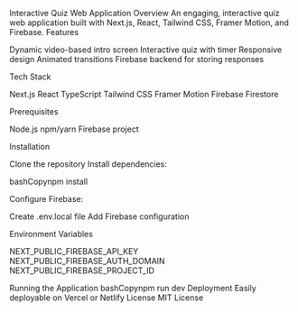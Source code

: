 Interactive Quiz Web Application
Overview
An engaging, interactive quiz web application built with Next.js, React, Tailwind CSS, Framer Motion, and Firebase.
Features

Dynamic video-based intro screen
Interactive quiz with timer
Responsive design
Animated transitions
Firebase backend for storing responses

Tech Stack

Next.js
React
TypeScript
Tailwind CSS
Framer Motion
Firebase Firestore

Prerequisites

Node.js
npm/yarn
Firebase project

Installation

Clone the repository
Install dependencies:

bashCopynpm install

Configure Firebase:

Create .env.local file
Add Firebase configuration



Environment Variables

NEXT_PUBLIC_FIREBASE_API_KEY
NEXT_PUBLIC_FIREBASE_AUTH_DOMAIN
NEXT_PUBLIC_FIREBASE_PROJECT_ID

Running the Application
bashCopynpm run dev
Deployment
Easily deployable on Vercel or Netlify
License
MIT License